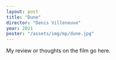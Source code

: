 ```yaml
---
layout: post
title: "Dune"
director: "Denis Villeneuve"
year: 2021
poster: "/assets/img/mp/dune.jpg"
---
```


My review or thoughts on the film go here.
